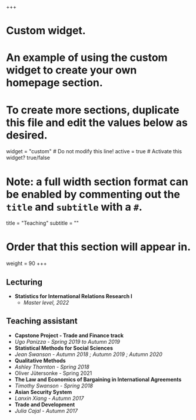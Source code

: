 +++
# Custom widget.
# An example of using the custom widget to create your own homepage section.
# To create more sections, duplicate this file and edit the values below as desired.
widget = "custom"  # Do not modify this line!
active = true  # Activate this widget? true/false

# Note: a full width section format can be enabled by commenting out the `title` and `subtitle` with a `#`.
title = "Teaching"
subtitle = ""

# Order that this section will appear in.
weight = 90
+++

## Lecturing 

- **Statistics for International Relations Research I**
  - _Master level, 2022_


## Teaching assistant

-	**Capstone Project - Trade and Finance track**
  -	_Ugo Panizza - Spring 2019 to Autumn 2019_  
-	**Statistical Methods for Social Sciences**
  -	_Jean Swanson  - Autumn 2018 ; Autumn 2019 ; Autumn 2020_
-	**Qualitative Methods**
  -	_Ashley Thornton - Spring 2018_
  -	Oliver Jütersonke - Spring 2021
-	**The Law and Economics of Bargaining in International Agreements**
  -	_Timothy Swanson - Spring 2018_  
-	**Asian Security System**
  - _Lanxin Xiang - Autumn 2017_
-	**Trade and Development**
  -	_Julia Cajal - Autumn 2017_

